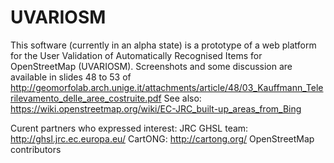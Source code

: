 # UVARIOSM
This software (currently in an alpha state) is a prototype of a web platform for the User Validation of Automatically Recognised Items for OpenStreetMap (UVARIOSM).
Screenshots and some discussion are available in slides 48 to 53 of http://geomorfolab.arch.unige.it/attachments/article/48/03_Kauffmann_Telerilevamento_delle_aree_costruite.pdf
See also: https://wiki.openstreetmap.org/wiki/EC-JRC_built-up_areas_from_Bing

Curent partners who expressed interest:
JRC GHSL team: http://ghsl.jrc.ec.europa.eu/
CartONG: http://cartong.org/
OpenStreetMap contributors
